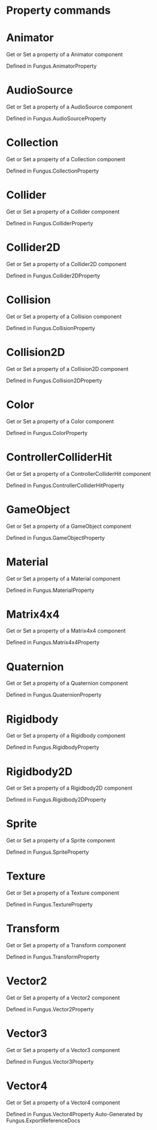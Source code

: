 # Property commands

# Animator
Get or Set a property of a Animator component

Defined in Fungus.AnimatorProperty
# AudioSource
Get or Set a property of a AudioSource component

Defined in Fungus.AudioSourceProperty
# Collection
Get or Set a property of a Collection component

Defined in Fungus.CollectionProperty
# Collider
Get or Set a property of a Collider component

Defined in Fungus.ColliderProperty
# Collider2D
Get or Set a property of a Collider2D component

Defined in Fungus.Collider2DProperty
# Collision
Get or Set a property of a Collision component

Defined in Fungus.CollisionProperty
# Collision2D
Get or Set a property of a Collision2D component

Defined in Fungus.Collision2DProperty
# Color
Get or Set a property of a Color component

Defined in Fungus.ColorProperty
# ControllerColliderHit
Get or Set a property of a ControllerColliderHit component

Defined in Fungus.ControllerColliderHitProperty
# GameObject
Get or Set a property of a GameObject component

Defined in Fungus.GameObjectProperty
# Material
Get or Set a property of a Material component

Defined in Fungus.MaterialProperty
# Matrix4x4
Get or Set a property of a Matrix4x4 component

Defined in Fungus.Matrix4x4Property
# Quaternion
Get or Set a property of a Quaternion component

Defined in Fungus.QuaternionProperty
# Rigidbody
Get or Set a property of a Rigidbody component

Defined in Fungus.RigidbodyProperty
# Rigidbody2D
Get or Set a property of a Rigidbody2D component

Defined in Fungus.Rigidbody2DProperty
# Sprite
Get or Set a property of a Sprite component

Defined in Fungus.SpriteProperty
# Texture
Get or Set a property of a Texture component

Defined in Fungus.TextureProperty
# Transform
Get or Set a property of a Transform component

Defined in Fungus.TransformProperty
# Vector2
Get or Set a property of a Vector2 component

Defined in Fungus.Vector2Property
# Vector3
Get or Set a property of a Vector3 component

Defined in Fungus.Vector3Property
# Vector4
Get or Set a property of a Vector4 component

Defined in Fungus.Vector4Property
Auto-Generated by Fungus.ExportReferenceDocs
